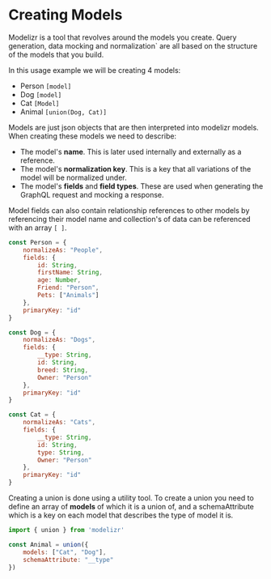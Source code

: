 # Creating Models

Modelizr is a tool that revolves around the models you create. Query generation, data mocking and normalization` are all based on the structure of the models
that you build.

In this usage example we will be creating 4 models:

+ Person `[model]`
+ Dog `[model]`
+ Cat `[Model]`
+ Animal `[union(Dog, Cat)]`

Models are just json objects that are then interpreted into modelizr models. When creating these models we need to describe:

+ The model's **name**. This is later used internally and externally as a reference.
+ The model's **normalization key**. This is a key that all variations of the model will be normalized under.
+ The model's **fields** and **field types**. These are used when generating the GraphQL request and mocking a response.

Model fields can also contain relationship references to other models by referencing their model name and collection's of data can be referenced with an array `[ ]`.

```javascript
const Person = {
    normalizeAs: "People",
    fields: {
        id: String,
        firstName: String,
        age: Number,
        Friend: "Person",
        Pets: ["Animals"]
    },
    primaryKey: "id"
}
```

```javascript
const Dog = {
    normalizeAs: "Dogs",
    fields: {
        __type: String,
        id: String,
        breed: String,
        Owner: "Person"
    },
    primaryKey: "id"
}
```

```javascript
const Cat = {
    normalizeAs: "Cats",
    fields: {
        __type: String,
        id: String,
        type: String,
        Owner: "Person"
    },
    primaryKey: "id"
}
```

Creating a union is done using a utility tool. To create a union you need to define an array of **models** of which it is a union of, and a schemaAttribute which is a key on each model
that describes the type of model it is.

```javascript
import { union } from 'modelizr'

const Animal = union({
    models: ["Cat", "Dog"],
    schemaAttribute: "__type"
})
```